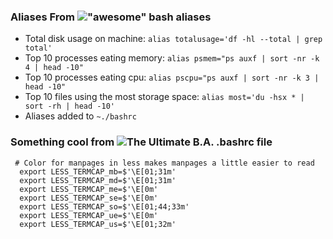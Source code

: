 ### Aliases From !["awesome" bash aliases](https://github.com/vikaskyadav/awesome-bash-alias)
  - Total disk usage on machine: `alias totalusage='df -hl --total | grep total'`
  - Top 10 processes eating memory: `alias psmem="ps auxf | sort -nr -k 4 | head -10"`
  - Top 10 processes eating cpu: `alias pscpu="ps auxf | sort -nr -k 3 | head -10"`
  - Top 10 files using the most storage space: `alias most='du -hsx * | sort -rh | head -10'`
  - Aliases added to `~./bashrc`

### Something cool from ![The Ultimate B.A. `.bashrc` file](https://gist.github.com/zachbrowne/8bc414c9f30192067831fafebd14255c)
  ```
   # Color for manpages in less makes manpages a little easier to read
    export LESS_TERMCAP_mb=$'\E[01;31m'
    export LESS_TERMCAP_md=$'\E[01;31m'
    export LESS_TERMCAP_me=$'\E[0m'
    export LESS_TERMCAP_se=$'\E[0m'
    export LESS_TERMCAP_so=$'\E[01;44;33m'
    export LESS_TERMCAP_ue=$'\E[0m'
    export LESS_TERMCAP_us=$'\E[01;32m'
  ```

